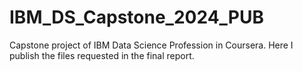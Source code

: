 # IBM_DS_Capstone_2024_PUB
Capstone project of IBM Data Science Profession in Coursera. Here I publish the files requested in the final report.
